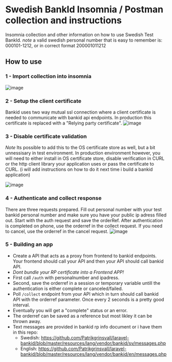 # Swedish BankId Insomnia / Postman collection and instructions

Insomnia collection and other information on how to use Swedish Test BankId. *note* a valid swedish personal number that is easy to remember is: 000101-1212, or in correct format 200001011212

## How to use

### 1 - Import collection into insomnia
![image](https://user-images.githubusercontent.com/2749942/146060952-3feda0fc-3d69-477a-be69-1cc60986527b.png)

### 2 - Setup the client certificate
Bankid uses two way mutual ssl connection where a client certificate is needed to communicate with bankid api endpoints. In production this certificate is replaced with a "Relying party certificate". 
![image](https://user-images.githubusercontent.com/2749942/146069167-7fd81d8e-bf4c-41f7-956c-3aee9ee75f7b.png)

### 3 - Disable certificate validation

*Note* Its possible to add this to the OS certificate store as well, but a bit unnessisary in test environment. 
In production environment however, you will need to either install in OS certificate store, disable verification in CURL or the http client library your application uses or pass the certificate to CURL. (i will add instructions on how to do it next time i build a bankid application)

![image](https://user-images.githubusercontent.com/2749942/146069702-6218b126-c104-4f44-a59f-34ff635e5d26.png)


### 4 - Authenticate and collect response
There are three requests prepared. Fill out personal number with your test bankid personal number and make sure you have your public ip adress filled out. Start with the auth request and save the orderRef. After authentication is completed on phone, use the orderref in the collect request. If you need to cancel, use the orderref in the cancel request.
![image](https://user-images.githubusercontent.com/2749942/146068432-cb322c25-36fb-4828-a149-b31778b03ff5.png)

### 5 - Building an app
 - Create a API that acts as a proxy from frontend to bankid endpoints. Your frontend should call your API and then your API should  call bankid API. 
 - *Dont bundle your RP certificate into a Frontend APP!*
 - First call `/auth` with personalnumber and ipadress.
 - Second, save the orderref in a session or temporary variable untill the authentication is either complete or canceled/failed.
 - Poll `/collect` endpoint from your API which in turn should call bankid API with the orderref parameter. Once every 2 seconds is a pretty good interval.  
 - Eventually you will get a "complete" status or an error. 
 - The orderref can be saved as a reference but most likley it can be thrown away.
 - Text messages are provided in bankid rp info document or i have them in this repo:
   - Swedish: https://github.com/Patrikgrinsvall/laravel-bankid/blob/master/resources/lang/vendor/bankid/sv/messages.php
   - English: https://github.com/Patrikgrinsvall/laravel-bankid/blob/master/resources/lang/vendor/bankid/en/messages.php
